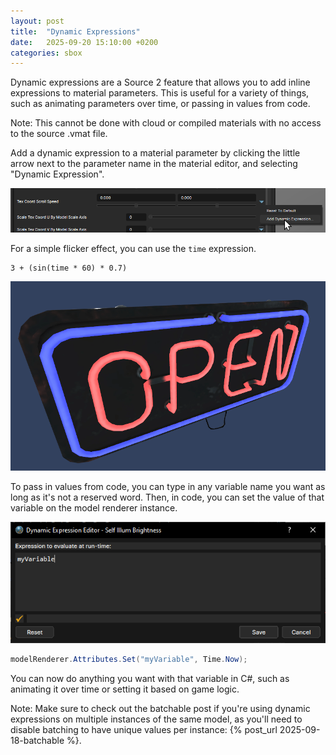 ```yaml
---
layout: post
title:  "Dynamic Expressions"
date:   2025-09-20 15:10:00 +0200
categories: sbox
---
```


Dynamic expressions are a Source 2 feature that allows you to add inline expressions to material parameters. This is useful for a variety of things, such as animating parameters over time, or passing in values from code.

Note: This cannot be done with cloud or compiled materials with no access to the source .vmat file.

Add a dynamic expression to a material parameter by clicking the little arrow next to the parameter name in the material editor, and selecting "Dynamic Expression".

![Dynamic Expression](/assets/dynamic-expressions-add.png)

For a simple flicker effect, you can use the `time` expression.

```
3 + (sin(time * 60) * 0.7)
```

![Flicker Effect](/assets/dynamic-expressions-flicker.gif)

To pass in values from code, you can type in any variable name you want as long as it's not a reserved word. Then, in code, you can set the value of that variable on the model renderer instance.

![Set Variable](/assets/dynamic-expressions-variable.png)

```csharp
modelRenderer.Attributes.Set("myVariable", Time.Now);
```

You can now do anything you want with that variable in C#, such as animating it over time or setting it based on game logic.

Note: Make sure to check out the batchable post if you're using dynamic expressions on multiple instances of the same model, as you'll need to disable batching to have unique values per instance: {% post_url 2025-09-18-batchable %}.
